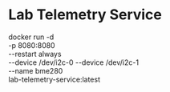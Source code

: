 # Lab Telemetry Service

docker run -d \
-p 8080:8080 \
--restart always \
--device /dev/i2c-0 --device /dev/i2c-1 \
--name bme280 \
lab-telemetry-service:latest
